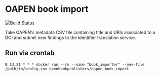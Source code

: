 # OAPEN book import
[![Build Status](https://travis-ci.org/OpenBookPublishers/oapen_book_import.svg?branch=master)](https://travis-ci.org/OpenBookPublishers/oapen_book_import)


Take OAPEN's metadata CSV file containing title and URIs associated to a DOI and submit new findings to the identifier translation service.

## Run via crontab
```
0 13,21 * * * docker run --rm --name "book_importer" --env-file /path/to/config.env openbookpublishers/oapen_book_import
```

